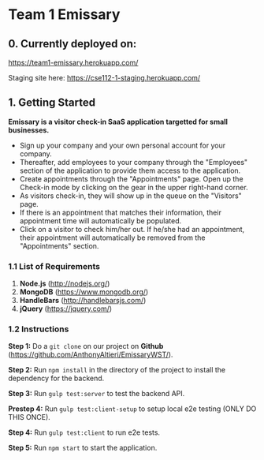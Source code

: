 # Team 1 Emissary

## 0. Currently deployed on: 
https://team1-emissary.herokuapp.com/

Staging site here:
https://cse112-1-staging.herokuapp.com/

## 1. Getting Started
**Emissary is a visitor check-in SaaS application targetted for small businesses.**
- Sign up your company and your own personal account for your company. 
- Thereafter, add employees to your company through the "Employees" section of the application to provide them access to the application. 
- Create appointments through the "Appointments" page. Open up the Check-in mode by clicking on the gear in the upper right-hand corner.
- As visitors check-in, they will show up in the queue on the "Visitors" page. 
- If there is an appointment that matches their information, their appointment time will automatically be populated.
- Click on a visitor to check him/her out. If he/she had an appointment, their appointment will automatically be removed from the "Appointments" section.

  

### 1.1 List of Requirements
1. **Node.js** (http://nodejs.org/)
2. **MongoDB** (https://www.mongodb.org/)
3. **HandleBars** (http://handlebarsjs.com/)
4. **jQuery** (https://jquery.com/)

### 1.2 Instructions
**Step 1:** Do a `git clone` on our project on **Github** (https://github.com/AnthonyAltieri/EmissaryWST/).

**Step 2:** Run `npm install` in the directory of the project to install the dependency for the backend.

**Step 3:** Run `gulp test:server` to test the backend API.

**Prestep 4:** Run `gulp test:client-setup` to setup local e2e testing (ONLY DO THIS ONCE).

**Step 4:** Run `gulp test:client` to run e2e tests.

**Step 5:** Run `npm start` to start the application.
